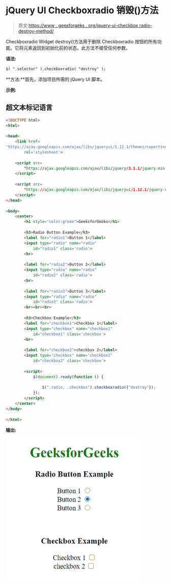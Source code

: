 # jQuery UI Checkboxradio 销毁()方法

> 原文:[https://www . geesforgeks . org/jquery-ui-checkbox radio-destroy-method/](https://www.geeksforgeeks.org/jquery-ui-checkboxradio-destroy-method/)

Checkboxradio Widget destroy()方法用于删除 Checkboxradio 按钮的所有功能。它将元素返回到初始化前的状态。此方法不接受任何参数。

**语法:**

```html
$( ".selector" ).checkboxradio( "destroy" );
```

**方法:**首先，添加项目所需的 jQuery UI 脚本。

> <link href="“https://code.jquery.com/ui/1.10.4/themes/ui-lightness/jquery-ui.css”" rel="“stylesheet”">

**示例:**

## 超文本标记语言

```html
<!DOCTYPE html>
<html>

<head>
    <link href=
'https://ajax.googleapis.com/ajax/libs/jqueryui/1.12.1/themes/cupertino/jquery-ui.css'
        rel='stylesheet'>

    <script src=
        "https://ajax.googleapis.com/ajax/libs/jquery/3.1.1/jquery.min.js">
    </script>

    <script src=
        "https://ajax.googleapis.com/ajax/libs/jqueryui/1.12.1/jquery-ui.min.js">
    </script>
</head>

<body>
    <center>
        <h1 style="color:green">GeeksforGeeks</h1>

        <h3>Radio Button Example</h3>
        <label for="radio1">Button 1</label>
        <input type="radio" name="radio" 
            id="radio1" class='radio'>
        <br>

        <label for="radio2">Button 2</label>
        <input type="radio" name="radio" 
            id="radio2" class='radio'>
        <br>

        <label for="radio3">Button 3</label>
        <input type="radio" name="radio" 
            id="radio3" class='radio'>
        <br><br><br>

        <h3>Checkbox Example</h3>
        <label for="checkbox1">Checkbox 1</label>
        <input type="checkbox" name="checkbox1" 
            id="checkbox1" class='checkbox'>
        <br>

        <label for="checkbox2">checkbox 2</label>
        <input type="checkbox" name="checkbox2" 
            id="checkbox2" class='checkbox'>

        <script>
            $(document).ready(function () {

                $(".radio, .checkbox").checkboxradio({"destroy"});
            }); 
        </script>
    </center>
</body>

</html>
```

**输出:**

![](img/e53f9bcfcecdde0001dfd46c3cde7a29.png)
